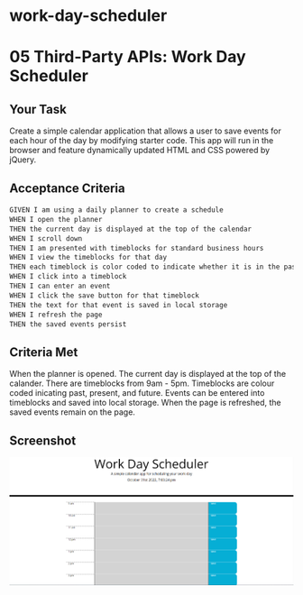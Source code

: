 # work-day-scheduler

# 05 Third-Party APIs: Work Day Scheduler

## Your Task

Create a simple calendar application that allows a user to save events for each hour of the day by modifying starter code. This app will run in the browser and feature dynamically updated HTML and CSS powered by jQuery.

## Acceptance Criteria

```md
GIVEN I am using a daily planner to create a schedule
WHEN I open the planner
THEN the current day is displayed at the top of the calendar
WHEN I scroll down
THEN I am presented with timeblocks for standard business hours
WHEN I view the timeblocks for that day
THEN each timeblock is color coded to indicate whether it is in the past, present, or future
WHEN I click into a timeblock
THEN I can enter an event
WHEN I click the save button for that timeblock
THEN the text for that event is saved in local storage
WHEN I refresh the page
THEN the saved events persist
```
## Criteria Met

When the planner is opened. The current day is displayed at the top of the calander. There are timeblocks from 9am - 5pm. Timeblocks are colour coded inicating past, present, and future. Events can be entered into timeblocks and saved into local storage. When the page is refreshed, the saved events remain on the page. 

## Screenshot
![](Screenshot_20221031_190350.png)
